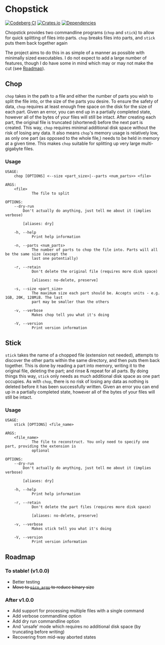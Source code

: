 # Chopstick

[![Codeberg CI](https://ci.codeberg.org/api/badges/alpha-tango-kilo/chopstick/status.svg)](https://ci.codeberg.org/alpha-tango-kilo/chopstick)
[![Crates.io](https://img.shields.io/crates/v/chopstick.svg)](https://crates.io/crates/chopstick)
[![Dependencies](https://deps.rs/repo/github/alpha-tango-kilo/chopstick/status.svg)](https://deps.rs/repo/github/alpha-tango-kilo/chopstick)

Chopstick provides two commandline programs (`chop` and `stick`) to allow for quick splitting of files into parts.
`chop` breaks files into parts, and `stick` puts them back together again

The project aims to do this in as simple of a manner as possible with minimally sized executables.
I do not expect to add a large number of features, though I do have some in mind which may or may not make the cut (see [Roadmap](#Roadmap)).

## Chop

`chop` takes in the path to a file and either the number of parts you wish to split the file into, or the size of the parts you desire.
To ensure the safety of data, `chop` requires at least enough free space on the disk for the size of each part.
Given an error, you can end up in a partially completed state, however all of the bytes of your files will still be intact.
After creating each part, the original file is truncated (shortened) before the next part is created.
This way, `chop` requires minimal additional disk space without the risk of losing any data.
It also means `chop`'s memory usage is relatively low, as only one part (as opposed to the whole file,) needs to be held in memory at a given time.
This makes `chop` suitable for splitting up very large multi-gigabyte files.

### Usage

```
USAGE:
    chop [OPTIONS] <--size <part_size>|--parts <num_parts>> <file>

ARGS:
    <file>
            The file to split

OPTIONS:
    --dry-run
        Don't actually do anything, just tell me about it (implies verbose)

        [aliases: dry]

    -h, --help
            Print help information

    -n, --parts <num_parts>
            The number of parts to chop the file into. Parts will all be the same size (except the       
            last one potentially)

    -r, --retain
            Don't delete the original file (requires more disk space)

            [aliases: no-delete, preserve]

    -s, --size <part_size>
            The maximum size each part should be. Accepts units - e.g. 1GB, 20K, 128MiB. The last
            part may be smaller than the others

    -v, --verbose
            Makes chop tell you what it's doing

    -V, --version
            Print version information
```

## Stick

`stick` takes the name of a chopped file (extension not needed), attempts to discover the other parts within the same directory, and then puts them back together.
This is done by reading a part into memory, writing it to the original file, deleting the part; and rinse & repeat for all parts.
By doing things this way, `stick` only needs as much additional disk space as one part occupies.
As with `chop`, there is no risk of losing any data as nothing is deleted before it has been successfully written.
Given an error you can end up in a partially completed state, however all of the bytes of your files will still be intact.

### Usage

```
USAGE:
    stick [OPTIONS] <file_name>

ARGS:
    <file_name>
            The file to reconstruct. You only need to specify one part, providing the extension is
            optional

OPTIONS:
    --dry-run
        Don't actually do anything, just tell me about it (implies verbose)

        [aliases: dry]

    -h, --help
            Print help information

    -r, --retain
            Don't delete the part files (requires more disk space)

            [aliases: no-delete, preserve]

    -v, --verbose
            Makes stick tell you what it's doing

    -V, --version
            Print version information
```

## Roadmap

### To stable! (v1.0.0)

* Better testing
* ~~Move to [`pico_args`](https://github.com/RazrFalcon/pico-args) to reduce binary size~~

### After v1.0.0

* Add support for processing multiple files with a single command
* Add verbose commandline option
* Add dry run commandline option
* And 'unsafe' mode which requires no additional disk space (by truncating before writing)
* Recovering from mid-way aborted states
